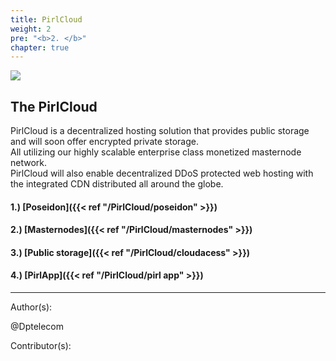 ```yaml
---
title: PirlCloud
weight: 2
pre: "<b>2. </b>"
chapter: true
---
```

![](/cloudpowereddark.png)


## The PirlCloud


PirlCloud is a decentralized hosting solution that provides public storage and will soon offer encrypted private storage.  
All utilizing our highly scalable enterprise class monetized masternode network.  
PirlCloud will also enable decentralized DDoS protected web hosting with the integrated CDN distributed all around the globe.



#### 1.) [Poseidon]({{< ref "/PirlCloud/poseidon" >}})
#### 2.) [Masternodes]({{< ref "/PirlCloud/masternodes" >}})
#### 3.) [Public storage]({{< ref "/PirlCloud/cloudacess" >}})
#### 4.) [PirlApp]({{< ref "/PirlCloud/pirl app" >}})



---
Author(s):


@Dptelecom


Contributor(s):
